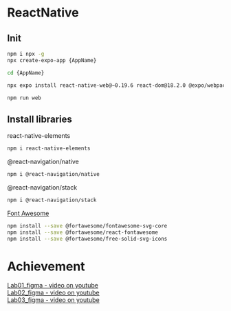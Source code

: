 # ReactNative
## Init
```bash
npm i npx -g
npx create-expo-app {AppName}

cd {AppName}

npx expo install react-native-web@~0.19.6 react-dom@18.2.0 @expo/webpack-config@^19.0.0

npm run web
 ```

## Install libraries
react-native-elements
```bash
npm i react-native-elements
 ```
@react-navigation/native
```bash
npm i @react-navigation/native
 ```
@react-navigation/stack
```bash
npm i @react-navigation/stack
 ```
[Font Awesome](https://fontawesome.com/v5/search?q=user%20&o=r&m=free)
```bash
npm install --save @fortawesome/fontawesome-svg-core
npm install --save @fortawesome/react-fontawesome
npm install --save @fortawesome/free-solid-svg-icons
 ```
# Achievement
[Lab01_figma - video on youtube](https://youtu.be/4ZMBjNK7zgI) <br>
[Lab02_figma - video on youtube](https://youtu.be/yjXS0xjpbE0) <br>
[Lab03_figma - video on youtube](https://youtu.be/lWPfRgixZ6U) <br>
